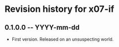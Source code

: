 # Revision history for x07-if

## 0.1.0.0 -- YYYY-mm-dd

* First version. Released on an unsuspecting world.
